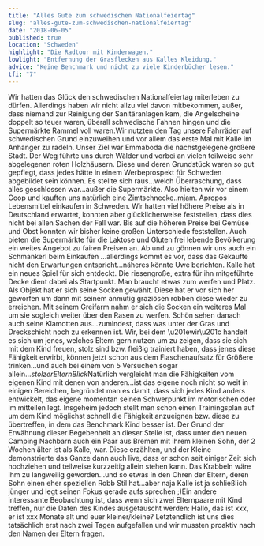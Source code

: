 ```yaml
---
title: "Alles Gute zum schwedischen Nationalfeiertag"
slug: "alles-gute-zum-schwedischen-nationalfeiertag"
date: "2018-06-05"
published: true
location: "Schweden"
highlight: "Die Radtour mit Kinderwagen."
lowlight: "Entfernung der Grasflecken aus Kalles Kleidung."
advice: "Keine Benchmark und nicht zu viele Kinderbücher lesen."
tfi: "7"
---
```


Wir hatten das Glück den schwedischen Nationalfeiertag miterleben zu dürfen. Allerdings haben wir nicht allzu viel davon mitbekommen, außer, dass niemand zur Reinigung der Sanitäranlagen kam, die Angelscheine doppelt so teuer waren, überall schwedische Fahnen hingen und die Supermärkte Rammel voll waren.Wir nutzten den Tag unsere Fahrräder auf schwedischen Grund einzuweihen und vor allem das erste Mal mit Kalle im Anhänger zu radeln. Unser Ziel war Emmaboda die nächstgelegene größere Stadt. Der Weg führte uns durch Wälder und vorbei an vielen teilweise sehr abgelegenen roten Holzhäusern. Diese und deren Grundstück waren so gut gepflegt, dass jedes hätte in einem Werbeprospekt für Schweden abgebildet sein können. Es stellte sich raus...welch Überraschung, dass alles geschlossen war...außer die Supermärkte. Also hielten wir vor einem Coop und kauften uns natürlich eine Zimtschnecke..mjam. Apropos Lebensmittel einkaufen in Schweden. Wir hatten viel höhere Preise als in Deutschland erwartet, konnten aber glücklicherweise feststellen, dass dies nicht bei allen Sachen der Fall war. Bis auf die höheren Preise bei Gemüse und Obst konnten wir bisher keine großen Unterschiede feststellen. Auch bieten die Supermärkte für die Laktose und Gluten frei lebende Bevölkerung ein weites Angebot zu fairen Preisen an. Ab und zu gönnen wir uns auch ein Schmankerl beim Einkaufen ...allerdings kommt es vor, dass das Gekaufte nicht den Erwartungen entspricht...näheres könnte Uwe berichten. Kalle hat ein neues Spiel für sich entdeckt. Die riesengroße, extra für ihn mitgeführte Decke dient dabei als Startpunkt. Man braucht etwas zum werfen und Platz. Als Objekt hat er sich seine Socken gewählt. Diese hat er vor sich her geworfen um dann mit seinem anmutig graziösen robben diese wieder zu erreichen. Mit seinem Greifarm nahm er sich die Socken ein weiteres Mal um sie sogleich weiter über den Rasen zu werfen. Schön sehen danach auch seine Klamotten aus...zumindest, dass was unter der Gras und Dreckschicht noch zu erkennen ist. Wir, bei dem \u201ewir\u201c handelt es sich um jenes, welches Eltern gern nutzen um zu zeigen, dass sie sich mit dem Kind freuen, stolz sind bzw. fleißig trainiert haben, dass jenes diese Fähigkeit erwirbt, können jetzt schon aus dem Flaschenaufsatz für Größere trinken...und auch bei einem von 5 Versuchen sogar allein...*stolzerElternBlick*Natürlich vergleicht man die Fähigkeiten vom eigenen Kind mit denen von anderen...ist das eigene noch nicht so weit in einigen Bereichen, begründet man es damit, dass sich jedes Kind anders entwickelt, das eigene momentan seinen Schwerpunkt im motorischen oder im mitteilen legt. Insgeheim jedoch stellt man schon einen Trainingsplan auf um dem Kind möglichst schnell die Fähigkeit anzueignen bzw. diese zu übertreffen, in dem das Benchmark Kind besser ist. Der Grund der Erwähnung dieser Begebenheit an dieser Stelle ist, dass unter den neuen Camping Nachbarn auch ein Paar aus Bremen mit ihrem kleinen Sohn, der 2 Wochen älter ist als Kalle, war. Diese erzählten, und der Kleine demonstrierte das Ganze dann auch live, dass er schon seit einiger Zeit sich hochziehen und teilweise kurzzeitig allein stehen kann. Das Krabbeln wäre ihm zu langweilig geworden...und so etwas in den Ohren der Eltern, deren Sohn einen eher speziellen Robb Stil hat...aber naja Kalle ist ja schließlich jünger und legt seinen Fokus gerade aufs sprechen ;)Ein andere interessante Beobachtung ist, dass wenn sich zwei Elternpaare mit Kind treffen, nur die Daten des Kindes ausgetauscht werden: Hallo, das ist xxx, er ist xxx Monate alt und euer kleiner/kleine? Letztendlich ist uns dies tatsächlich erst nach zwei Tagen aufgefallen und wir mussten proaktiv nach den Namen der Eltern fragen.